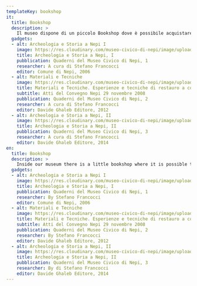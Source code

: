 ```yaml
---
templateKey: bookshop
it:
  title: Bookshop
  description: >
    Il museo dispone di un piccolo Bookshop dove è possibile acquistare gadget e pubblicazioni inerenti Nepi e il territorio.
  gadgets:
  - alt: Archeologia e Storia a Nepi I
    image: https://res.cloudinary.com/museo-civico-di-nepi/image/upload/q_auto:good,f_auto,w_300/v1587548328/archeologia_m0smsq.jpg
    title: Archeologia e Storia a Nepi, I
    pubblication: Quaderni del Museo Civico di Nepi, 1
    researcher: A cura di Stefano Francocci
    editor: Comune di Nepi, 2006
  - alt: Materiali e Tecniche
    image: https://res.cloudinary.com/museo-civico-di-nepi/image/upload/q_auto:good,f_auto,w_300/v1587548327/materiali-tecniche_btz77h.jpg
    title: Materiali e Tecniche. Esperienze e tecniche di restauro a confronto
    subtitle: Atti del Convegno Nepi 29 novembre 2008
    pubblication: Quaderni del Museo Civico di Nepi, 2
    researcher: A cura di Stefano Francocci
    editor: Davide Ghaleb Editore, 2012
  - alt: Archeologia e Storia a Nepi, II
    image: https://res.cloudinary.com/museo-civico-di-nepi/image/upload/q_auto:good,f_auto,w_300/v1587548329/archeologia-02_foe6xr.jpg
    title: Archeologia e Storia a Nepi, II
    pubblication: Quaderni del Museo Civico di Nepi, 3
    researcher: A cura di Stefano Francocci
    editor: Davide Ghaleb Editore, 2014
en:
  title: Bookshop
  description: >
    Inside our museum there is a little bookshop where it is possible to buy books and gadgets about Nepi and its territory.
  gadgets:
  - alt: Archeologia e Storia a Nepi I
    image: https://res.cloudinary.com/museo-civico-di-nepi/image/upload/q_auto:good,f_auto,w_300/v1587548328/archeologia_m0smsq.jpg
    title: Archeologia e Storia a Nepi, I
    pubblication: Quaderni del Museo Civico di Nepi, 1
    researcher: By Stefano Francocci
    editor: Comune di Nepi, 2006
  - alt: Materiali e Tecniche
    image: https://res.cloudinary.com/museo-civico-di-nepi/image/upload/q_auto:good,f_auto,w_300/v1587548327/materiali-tecniche_btz77h.jpg
    title: Materiali e Tecniche. Esperienze e tecniche di restauro a confronto
    subtitle: Atti del Convegno Nepi 29 novembre 2008
    pubblication: Quaderni del Museo Civico di Nepi, 2
    researcher: By Stefano Francocci
    editor: Davide Ghaleb Editore, 2012
  - alt: Archeologia e Storia a Nepi, II
    image: https://res.cloudinary.com/museo-civico-di-nepi/image/upload/q_auto:good,f_auto,w_300/v1587548329/archeologia-02_foe6xr.jpg
    title: Archeologia e Storia a Nepi, II
    pubblication: Quaderni del Museo Civico di Nepi, 3
    researcher: By di Stefano Francocci
    editor: Davide Ghaleb Editore, 2014
---
```


